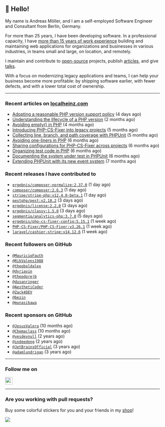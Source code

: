 ## :wave: Hello!

My name is Andreas Möller, and I am a self-employed Software Engineer and Consultant from Berlin, Germany.

For more than 25 years, I have been developing software. In a professional capacity, I have [more than 15 years of work experience](https://localheinz.com/work-experience/) building and maintaining web applications for organizations and businesses in various industries, in teams small and large, on location, and remotely.

I maintain and contribute to [open-source](https://localheinz.com/open-source/) projects, publish [articles](https://localheinz.com/articles/), and give [talks](https://localheinz.com/talks).

With a focus on modernizing legacy applications and teams, I can help your business become more profitable: by shipping software earlier, with fewer defects, and with a lower total cost of ownership.

<hr>

### Recent articles on [localheinz.com](https://localheinz.com/articles/)

- [Adopting a reasonable PHP version support policy](https://localheinz.com/articles/2023/09/12/adopting-a-reasonable-php-version-support-policy/) (4 days ago)
- [Understanding the lifecycle of a PHP version](https://localheinz.com/articles/2023/07/16/understanding-the-lifecycle-of-a-php-version/) (2 months ago)
- [Avoiding empty() in PHP](https://localheinz.com/articles/2023/05/10/avoiding-empty-in-php/) (4 months ago)
- [Introducing PHP-CS-Fixer into legacy projects](https://localheinz.com/articles/2023/04/10/introducing-php-cs-fixer-into-legacy-projects/) (5 months ago)
- [Collecting line, branch, and path coverage with PHPUnit](https://localheinz.com/articles/2023/03/22/collecting-line-branch-and-path-coverage-with-phpunit/) (5 months ago)
- [Avoiding one-liners in PHP](https://localheinz.com/articles/2023/03/18/avoiding-one-liners-in-php/) (6 months ago)
- [Sharing configurations for PHP-CS-Fixer across projects](https://localheinz.com/articles/2023/03/10/sharing-configurations-for-php-cs-fixer-across-projects/) (6 months ago)
- [Organizing test code in PHP](https://localheinz.com/articles/2023/03/03/organizing-test-code-in-php/) (6 months ago)
- [Documenting the system under test in PHPUnit](https://localheinz.com/articles/2023/02/22/documenting-the-system-under-test-in-phpunit/) (6 months ago)
- [Extending PHPUnit with its new event system](https://localheinz.com/articles/2023/02/14/extending-phpunit-with-its-new-event-system/) (7 months ago)

### Recent releases I have contributed to

- [`ergebnis/composer-normalize:2.37.0`](https://github.com/ergebnis/composer-normalize/releases/tag/2.37.0) (1 day ago)
- [`composer/composer:2.6.3`](https://github.com/composer/composer/releases/tag/2.6.3) (1 day ago)
- [`stripe/stripe-php:v12.4.0-beta.1`](https://github.com/stripe/stripe-php/releases/tag/v12.4.0-beta.1) (1 day ago)
- [`pestphp/pest:v2.18.2`](https://github.com/pestphp/pest/releases/tag/v2.18.2) (3 days ago)
- [`ergebnis/license:2.2.0`](https://github.com/ergebnis/license/releases/tag/2.2.0) (3 days ago)
- [`ergebnis/classy:1.5.0`](https://github.com/ergebnis/classy/releases/tag/1.5.0) (3 days ago)
- [`segmentio/analytics-php:3.7.0`](https://github.com/segmentio/analytics-php/releases/tag/3.7.0) (5 days ago)
- [`ergebnis/php-cs-fixer-config:5.15.1`](https://github.com/ergebnis/php-cs-fixer-config/releases/tag/5.15.1) (1 week ago)
- [`PHP-CS-Fixer/PHP-CS-Fixer:v3.26.1`](https://github.com/PHP-CS-Fixer/PHP-CS-Fixer/releases/tag/v3.26.1) (1 week ago)
- [`laravel/cashier-stripe:v14.12.6`](https://github.com/laravel/cashier-stripe/releases/tag/v14.12.6) (1 week ago)

### Recent followers on GitHub

- [`@MauricioFauth`](https://github.com/MauricioFauth)
- [`@RikValens1988`](https://github.com/RikValens1988)
- [`@theoboldalex`](https://github.com/theoboldalex)
- [`@dyriavin`](https://github.com/dyriavin)
- [`@theodorejb`](https://github.com/theodorejb)
- [`@dusanringer`](https://github.com/dusanringer)
- [`@AesthetiCoder`](https://github.com/AesthetiCoder)
- [`@Zack4DEV`](https://github.com/Zack4DEV)
- [`@bezin`](https://github.com/bezin)
- [`@munasikawa`](https://github.com/munasikawa)

### Recent sponsors on GitHub

- [`@JesusValera`](https://github.com/JesusValera) (10 months ago)
- [`@Chemaclass`](https://github.com/Chemaclass) (10 months ago)
- [`@yesdevnull`](https://github.com/yesdevnull) (2 years ago)
- [`@indeedeng`](https://github.com/indeedeng) (2 years ago)
- [`@JetBrainsOfficial`](https://github.com/JetBrainsOfficial) (3 years ago)
- [`@adamlundrigan`](https://github.com/adamlundrigan) (3 years ago)

<hr>

### Follow me on

<p>
    <a target="_blank" href="https://twitter.com/intent/follow?screen_name=localheinz" title="Follow @localheinz on Twitter"><img src="https://cdn.jsdelivr.net/npm/simple-icons@3.9.0/icons/twitter.svg" width="24px" height="24px"></a>
</p>

<hr>

### Are you working with pull requests?

Buy some colorful stickers for you and your friends in my <a target="_blank" href="https://shop.localheinz.com" title="shop.localheinz.com">shop</a>!

[![](https://localheinz.com/permanent/img/localheinz/localheinz)](https://localheinz.com/permanent/url/localheinz/localheinz)
